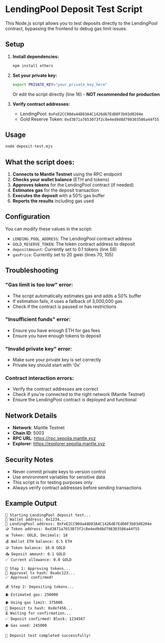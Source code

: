 # LendingPool Deposit Test Script

This Node.js script allows you to test deposits directly to the LendingPool contract, bypassing the frontend to debug gas limit issues.

## Setup

1. **Install dependencies:**
   ```bash
   npm install ethers
   ```

2. **Set your private key:**
   ```bash
   export PRIVATE_KEY="your_private_key_here"
   ```
   
   Or edit the script directly (line 16) - **NOT recommended for production**

3. **Verify contract addresses:**
   - LendingPool: `0xFeE2CC90da44D83A4C1426d67EdD0F3b03d0204e`
   - Gold Reserve Token: `0xd3871a7653073f2c8e4ed9d8d798303586a44f55`

## Usage

```bash
node deposit-test.mjs
```

## What the script does:

1. **Connects to Mantle Testnet** using the RPC endpoint
2. **Checks your wallet balance** (ETH and tokens)
3. **Approves tokens** for the LendingPool contract (if needed)
4. **Estimates gas** for the deposit transaction
5. **Executes the deposit** with a 50% gas buffer
6. **Reports the results** including gas used

## Configuration

You can modify these values in the script:

- `LENDING_POOL_ADDRESS`: The LendingPool contract address
- `GOLD_RESERVE_TOKEN`: The token contract address to deposit
- `depositAmount`: Currently set to 0.1 tokens (line 58)
- `gasPrice`: Currently set to 20 gwei (lines 70, 105)

## Troubleshooting

### "Gas limit is too low" error:
- The script automatically estimates gas and adds a 50% buffer
- If estimation fails, it uses a fallback of 3,000,000 gas
- Check if the contract is paused or has restrictions

### "Insufficient funds" error:
- Ensure you have enough ETH for gas fees
- Ensure you have enough tokens to deposit

### "Invalid private key" error:
- Make sure your private key is set correctly
- Private key should start with '0x'

### Contract interaction errors:
- Verify the contract addresses are correct
- Check if you're connected to the right network (Mantle Testnet)
- Ensure the LendingPool contract is deployed and functional

## Network Details

- **Network**: Mantle Testnet
- **Chain ID**: 5003
- **RPC URL**: https://rpc.sepolia.mantle.xyz
- **Explorer**: https://explorer.sepolia.mantle.xyz

## Security Notes

- Never commit private keys to version control
- Use environment variables for sensitive data
- This script is for testing purposes only
- Always verify contract addresses before sending transactions

## Example Output

```
🚀 Starting LendingPool deposit test...
📍 Wallet address: 0x1234...
🏦 LendingPool address: 0xFeE2CC90da44D83A4C1426d67EdD0F3b03d0204e
🪙 Token address: 0xd3871a7653073f2c8e4ed9d8d798303586a44f55
📊 Token: GOLD, Decimals: 18
💰 Wallet ETH balance: 0.5 ETH
🪙 Token balance: 10.0 GOLD
📥 Deposit amount: 0.1 GOLD
✅ Current allowance: 0.0 GOLD

🔐 Step 1: Approving tokens...
📝 Approval tx hash: 0xabc123...
✅ Approval confirmed!

💰 Step 2: Depositing tokens...
⛽ Estimated gas: 250000
⛽ Using gas limit: 375000
📝 Deposit tx hash: 0xdef456...
⏳ Waiting for confirmation...
✅ Deposit confirmed! Block: 1234567
⛽ Gas used: 245000

🎉 Deposit test completed successfully!
```
